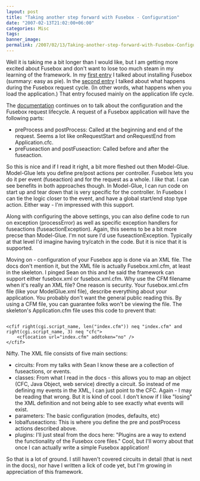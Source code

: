 ```yaml
---
layout: post
title: "Taking another step forward with Fusebox - Configuration"
date: "2007-02-13T21:02:00+06:00"
categories: Misc 
tags: 
banner_image: 
permalink: /2007/02/13/Taking-another-step-forward-with-Fusebox-Configuration
---
```


Well it is taking me a bit longer than I would like, but I am  getting more excited about Fusebox and don't want to lose too much steam in my learning of the framework. In my <a href="http://ray.camdenfamily.com/index.cfm/2007/2/5/Installing-Fusebox">first entry</a> I talked about installing Fusebox (summary: easy as pie). In the <a href="http://ray.camdenfamily.com/index.cfm/2007/2/7/Continuing-my-Fusebox-study">second entry</a> I talked about what happens during the Fusebox request cycle. (In other words, what happens when you load the application.) That entry focused mainly on the application life cycle.
<!--more-->
The <a href="http://www.fusebox.org/index.cfm?fuseaction=documentation.TheBasics">documentation</a> continues on to talk about the configuration and the Fusebox request lifecycle. A request of a Fusebox application will have the following parts:

<ul>
<li>preProcess and postProcess: Called at the beginning and end of the request. Seems a lot like onRequestStart and onRequestEnd from Application.cfc.
<li>preFuseaction and postFuseaction: Called before and after the fuseaction.
</ul>

So this is nice and if I read it right, a bit more fleshed out then Model-Glue. Model-Glue lets you define pre/post actions per controller. Fusebox lets you do it per event (fuseaction) and for the request as a whole. I <i>like</i> that. I can see benefits in both approaches though. In Model-Glue, I can run code on start up and tear down that is very specific for the controller. In Fusebox I can tie the logic closer to the event, and have a global start/end stop type action. Either way - I'm impressed with this support.

Along with configuring the above settings, you can also define code to run on exception (processError) as well as specific exception handlers for fuseactions (fuseactionException). Again, this seems to be a bit more precse than Model-Glue. I'm not sure I'd use fuseactionException. Typically at that level I'd imagine having try/catch in the code. But it is nice that it is supported.

Moving on - configuration of your Fusebox app is done via an XML file. The docs don't mention it, but the XML file is actually Fusebox.xml.cfm, at least in the skeleton. I pinged Sean on this and he said the framework can support either fusebox.xml or fusebox.xml.cfm. Why use the CFM filename when it's really an XML file? One reason is security. Your fusebox.xml.cfm file (like your ModelGlue.xml file), describe everything about your application. You probably don't want the general public reading this. By using a CFM file, you can guarantee folks won't be viewing the file. The skeleton's Application.cfm file uses this code to prevent that:

<code>
&lt;cfif right(cgi.script_name, len("index.cfm")) neq "index.cfm" and right(cgi.script_name, 3) neq "cfc"&gt;
	&lt;cflocation url="index.cfm" addtoken="no" /&gt;
&lt;/cfif&gt;
</code>

Nifty. The XML file consists of five main sections:

<ul>
<li>circuits: From my talks with Sean I know these are a collection of fuseactions, or events. 
<li>classes: From what I read in the docs - this allows you to map an object (CFC, Java Object, web service) directly a circuit. So instead of me defining my events in the XML, I can just point to the CFC. Again - I may be reading that wrong. But it is kind of cool. I don't know if I like "losing" the XML definition and not being able to see exactly what events will exist.
<li>parameters: The basic configuration (modes, defaults, etc)
<li>lobalfuseactions: This is where you define the pre and postProcess actions described above.
<li>plugins: I'll just steal from the docs here: "Plugins are a way to extend the functionality of the Fusebox core files." Cool, but I'll worry about that once I can actually write a simple Fusebox application!
</ul>

So that is a lot of ground. I still haven't covered circuits in detail (that is next in the docs), nor have I written a lick of code yet, but I'm growing in appreciation of this framework.